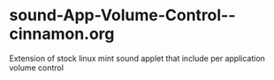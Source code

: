 sound-App-Volume-Control--cinnamon.org
======================================

Extension of stock linux mint sound applet that include per application volume control
